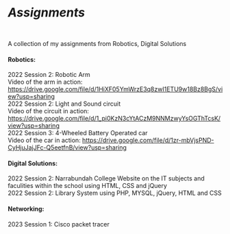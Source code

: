 # <b><h5>Assignments</h5></b>
A collection of my assignments from Robotics, Digital Solutions 


<h4>Robotics:</h4>

2022 Session 2: Robotic Arm
<br>
Video of the arm in action: https://drive.google.com/file/d/1HiXF05YmWrzE3q8zwI1ETU9w18Bz8BgS/view?usp=sharing
<br>
2022 Session 2: Light and Sound circuit
<br>
Video of the circuit in action: https://drive.google.com/file/d/1_pi0KzN3cYtACzM9NNMzwyYsOGThTcsK/view?usp=sharing
<br>
2022 Session 3: 4-Wheeled Battery Operated car 
<br>
Video of the car in action: https://drive.google.com/file/d/1zr-mbVjsPND-CyHjuJajJFc-Q5eetfnB/view?usp=sharing

<h4>Digital Solutions:</h4>

2022 Session 2: Narrabundah College Website on the IT subjects and faculities within the school using HTML, CSS and jQuery
<br>
2022 Session 2: Library System using PHP, MYSQL, jQuery, HTML and CSS

<h4>Networking:</h4>

2023 Session 1: Cisco packet tracer
